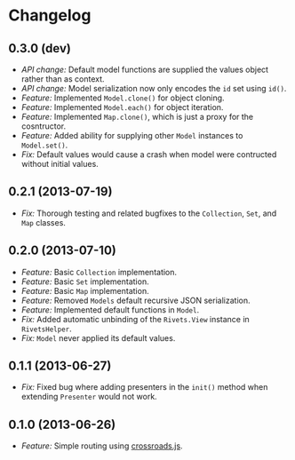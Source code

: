 # Changelog

## 0.3.0 (dev)
* *API change:* Default model functions are supplied the values object rather than as context.
* *API change:* Model serialization now only encodes the `id` set using `id()`.
* *Feature:* Implemented `Model.clone()` for object cloning.
* *Feature:* Implemented `Model.each()` for object iteration.
* *Feature:* Implemented `Map.clone()`, which is just a proxy for the cosntructor.
* *Feature:* Added ability for supplying other `Model` instances to `Model.set()`.
* *Fix:* Default values would cause a crash when model were contructed without initial values.

## 0.2.1 (2013-07-19)
* *Fix:* Thorough testing and related bugfixes to the `Collection`, `Set`, and `Map` classes.

## 0.2.0 (2013-07-10)
* *Feature:* Basic `Collection` implementation.
* *Feature:* Basic `Set` implementation.
* *Feature:* Basic `Map` implementation.
* *Feature:* Removed `Models` default recursive JSON serialization.
* *Feature:* Implemented default functions in `Model`.
* *Fix:* Added automatic unbinding of the `Rivets.View` instance in `RivetsHelper`.
* *Fix:* `Model` never applied its default values.

## 0.1.1 (2013-06-27)

* *Fix:* Fixed bug where adding presenters in the `init()` method when extending `Presenter` would not work.

## 0.1.0 (2013-06-26)

* *Feature:* Simple routing using [crossroads.js](http://millermedeiros.github.io/crossroads.js/).
